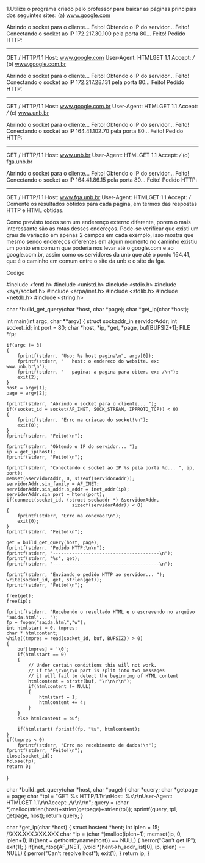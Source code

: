 1.Utilize o programa criado pelo professor para baixar as páginas principais dos seguintes sites:
(a) www.google.com

Abrindo o socket para o cliente... Feito!
Obtendo o IP do servidor... Feito!
Conectando o socket ao IP 172.217.30.100 pela porta 80... Feito!
Pedido HTTP:

---------------------------------------
GET / HTTP/1.1
Host: www.google.com
User-Agent: HTMLGET 1.1
Accept: */*
(b) www.google.com.br

Abrindo o socket para o cliente... Feito!
Obtendo o IP do servidor... Feito!
Conectando o socket ao IP 172.217.28.131 pela porta 80... Feito!
Pedido HTTP:

---------------------------------------
GET / HTTP/1.1
Host: www.google.com.br
User-Agent: HTMLGET 1.1
Accept: */*
(c) www.unb.br

Abrindo o socket para o cliente... Feito!
Obtendo o IP do servidor... Feito!
Conectando o socket ao IP 164.41.102.70 pela porta 80... Feito!
Pedido HTTP:

---------------------------------------
GET / HTTP/1.1
Host: www.unb.br
User-Agent: HTMLGET 1.1
Accept: */*
(d) fga.unb.br

Abrindo o socket para o cliente... Feito!
Obtendo o IP do servidor... Feito!
Conectando o socket ao IP 164.41.86.15 pela porta 80... Feito!
Pedido HTTP:

---------------------------------------
GET / HTTP/1.1
Host: www.fga.unb.br
User-Agent: HTMLGET 1.1
Accept: */*
Comente os resultados obtidos para cada página, em termos das respostas HTTP e HTML obtidas.

Como previsto todos sem um enderenço externo diferente, porem o mais interessante são as rotas desses endereços. Pode-se verificar que existi um grau de variação em apenas 2 campos em cada exemplo, isso mostra que mesmo sendo endereços diferentes em algum momento no caminho existiu um ponto em comum que poderia nos levar até o google.com e ao google.com.br, assim como os servidores da unb que até o ponto 164.41, que é o caminho em comum entre o site da unb e o site da fga.

Codigo

#include <fcntl.h>
#include <unistd.h>
#include <stdio.h>
#include <sys/socket.h>
#include <arpa/inet.h>
#include <stdlib.h>
#include <netdb.h>
#include <string.h>

char *build_get_query(char *host, char *page);
char *get_ip(char *host);
 
int main(int argc, char **argv)
{
	struct sockaddr_in servidorAddr;
	int socket_id;
	int port = 80;
	char *host, *ip, *get, *page, buf[BUFSIZ+1];
	FILE *fp;

	if(argc != 3)
	{
		fprintf(stderr, "Uso: %s host pagina\n", argv[0]);
		fprintf(stderr, "   host: o endereco do website. ex: www.unb.br\n");
		fprintf(stderr, "   pagina: a pagina para obter. ex: /\n");
		exit(2);
	}
	host = argv[1];
	page = argv[2];

	fprintf(stderr, "Abrindo o socket para o cliente... ");
	if((socket_id = socket(AF_INET, SOCK_STREAM, IPPROTO_TCP)) < 0)
	{
		fprintf(stderr, "Erro na criacao do socket!\n");
		exit(0);
	}
	fprintf(stderr, "Feito!\n");

	fprintf(stderr, "Obtendo o IP do servidor... ");
	ip = get_ip(host);
	fprintf(stderr, "Feito!\n");

	fprintf(stderr, "Conectando o socket ao IP %s pela porta %d... ", ip, port);
	memset(&servidorAddr, 0, sizeof(servidorAddr));
	servidorAddr.sin_family = AF_INET;
	servidorAddr.sin_addr.s_addr = inet_addr(ip);
	servidorAddr.sin_port = htons(port);
	if(connect(socket_id, (struct sockaddr *) &servidorAddr, 
							sizeof(servidorAddr)) < 0)
	{
		fprintf(stderr, "Erro na conexao!\n");
		exit(0);
	}
	fprintf(stderr, "Feito!\n");

	get = build_get_query(host, page);
	fprintf(stderr, "Pedido HTTP:\n\n");
	fprintf(stderr, "---------------------------------------\n");
	fprintf(stderr, "%s", get);
	fprintf(stderr, "---------------------------------------\n");
 
	fprintf(stderr, "Enviando o pedido HTTP ao servidor... ");
	write(socket_id, get, strlen(get));
	fprintf(stderr, "Feito!\n");

	free(get);
	free(ip);

	fprintf(stderr, "Recebendo o resultado HTML e o escrevendo no arquivo 'saida.html'... ");
	fp = fopen("saida.html","w");
	int htmlstart = 0, tmpres;
	char * htmlcontent;
	while((tmpres = read(socket_id, buf, BUFSIZ)) > 0)
	{
		buf[tmpres] = '\0';
		if(htmlstart == 0)
		{
			// Under certain conditions this will not work.
			// If the \r\n\r\n part is split into two messages
			// it will fail to detect the beginning of HTML content
			htmlcontent = strstr(buf, "\r\n\r\n");
			if(htmlcontent != NULL)
			{
				htmlstart = 1;
				htmlcontent += 4;
			}
		}
		else htmlcontent = buf;
		
		if(htmlstart) fprintf(fp, "%s", htmlcontent);
	}
	if(tmpres < 0)
		fprintf(stderr, "Erro no recebimento de dados!\n");
	fprintf(stderr, "Feito!\n");
	close(socket_id);
	fclose(fp);
	return 0;
}

char *build_get_query(char *host, char *page)
{
	char *query;
	char *getpage = page;
	char *tpl = "GET %s HTTP/1.1\r\nHost: %s\r\nUser-Agent: HTMLGET 1.1\r\nAccept: */*\r\n\r\n";
	query = (char *)malloc(strlen(host)+strlen(getpage)+strlen(tpl));
	sprintf(query, tpl, getpage, host);
	return query;
}

char *get_ip(char *host)
{
	struct hostent *hent;
	int iplen = 15; //XXX.XXX.XXX.XXX
	char *ip = (char *)malloc(iplen+1);
	memset(ip, 0, iplen+1);
	if((hent = gethostbyname(host)) == NULL)
	{
		herror("Can't get IP");
		exit(1);
	}
	if(inet_ntop(AF_INET, (void *)hent->h_addr_list[0], ip, iplen) == NULL)
	{
		perror("Can't resolve host");
		exit(1);
	}
	return ip;
}

